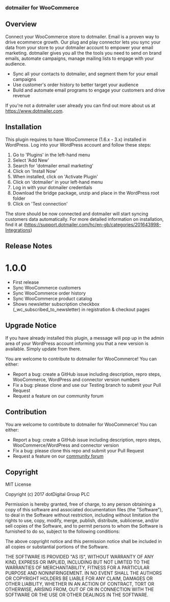 ### dotmailer for WooCommerce

## Overview 
Connect your WooCommerce store to dotmailer.
Email is a proven way to drive ecommerce growth. Our plug and play connector lets you sync your data from your store to your dotmailer account to empower your email marketing. dotmailer gives you all the the tools you need to send on brand emails, automate campaigns, manage mailing lists to engage with your audience.
* Sync all your contacts to dotmailer, and segment them for your email campaigns
* Use customer's order history to better target your audience
* Build and automate email programs to engage your customers and drive revenue

If you're not a dotmailer user already you can find out more about us at https://www.dotmailer.com.

## Installation

This plugin requires to have WooCommerce (1.6.x - 3.x) installed in WordPress.
Log into your WordPress account and follow these steps:

1. Go to 'Plugins' in the left-hand menu
2. Select 'Add New'
3. Search for 'dotmailer email marketing'
4. Click on 'Install Now'
5. When installed, click on 'Activate Plugin'
6. Click on 'dotmailer' in your left-hand menu
7. Log in with your dotmailer credentials
8. Download the bridge package, unzip and place in the WordPress root folder
9. Click on 'Test connection'

The store should be now connected and dotmailer will start syncing customers data automatically.
For more detailed information on installation, find it at (https://support.dotmailer.com/hc/en-gb/categories/201643998-Integrations)

## Release Notes
# 1.0.0
* First release
* Sync WooCommerce customers
* Sync WooCommerce order history
* Sync WooCommerce product catalog
* Shows newsletter subscription checkbox (\_wc_subscribed_to_newsletter) in registration & checkout pages

## Upgrade Notice
If you have already installed this plugin, a message will pop up in the admin area of your WordPress account informing you that a new version is available. Simply update from there.

You are welcome to contribute to dotmailer for WooCommerce! You can either:

* Report a bug: create a GitHub issue including description, repro steps, WooCommerce, WordPress and connector version numbers
* Fix a bug: please clone and use our Testing branch to submit your Pull Request
* Request a feature on our community forum

## Contribution

You are welcome to contribute to dotmailer for WooCommerce! You can either:
* Report a bug: create a GitHub issue including description, repro steps, WooCommerce/WordPress and connector version
* Fix a bug: please clone this repo and submit your Pull Request
* Request a feature on our [community forum](https://support.dotmailer.com/hc/en-gb/community/topics/200432508-Feedback-and-feature-requests)

## Copyright 

MIT License

Copyright (c) 2017 dotDigital Group PLC

Permission is hereby granted, free of charge, to any person obtaining a copy
of this software and associated documentation files (the "Software"), to deal
in the Software without restriction, including without limitation the rights
to use, copy, modify, merge, publish, distribute, sublicense, and/or sell
copies of the Software, and to permit persons to whom the Software is
furnished to do so, subject to the following conditions:

The above copyright notice and this permission notice shall be included in all
copies or substantial portions of the Software.

THE SOFTWARE IS PROVIDED "AS IS", WITHOUT WARRANTY OF ANY KIND, EXPRESS OR
IMPLIED, INCLUDING BUT NOT LIMITED TO THE WARRANTIES OF MERCHANTABILITY,
FITNESS FOR A PARTICULAR PURPOSE AND NONINFRINGEMENT. IN NO EVENT SHALL THE
AUTHORS OR COPYRIGHT HOLDERS BE LIABLE FOR ANY CLAIM, DAMAGES OR OTHER
LIABILITY, WHETHER IN AN ACTION OF CONTRACT, TORT OR OTHERWISE, ARISING FROM,
OUT OF OR IN CONNECTION WITH THE SOFTWARE OR THE USE OR OTHER DEALINGS IN THE
SOFTWARE.
